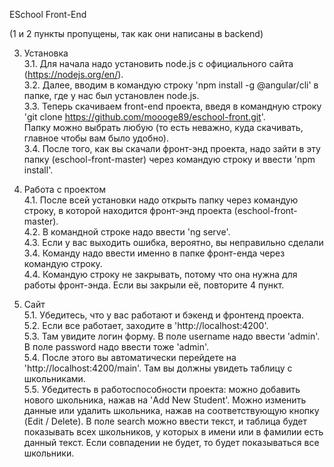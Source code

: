 ESchool Front-End  

(1 и 2 пункты пропущены, так как они написаны в backend)  

3. Установка  
  3.1. Для начала надо установить node.js с официального сайта (https://nodejs.org/en/).  
  3.2. Далее, вводим в командую строку 'npm install -g @angular/cli' в папке, где у нас был установлен node.js.  
  3.3. Теперь скачиваем front-end проекта, введя в командную строку 'git clone https://github.com/moooge89/eschool-front.git'.  
  Папку можно выбрать любую (то есть неважно, куда скачивать, главное чтобы вам было удобно).  
  3.4. После того, как вы скачали фронт-энд проекта, надо зайти в эту папку (eschool-front-master) через командую строку и ввести 'npm install'.  
  
4. Работа с проектом  
  4.1. После всей установки надо открыть папку через командую строку, в которой находится фронт-энд проекта (eschool-front-master).  
  4.2. В командной строке надо ввести 'ng serve'.  
  4.3. Если у вас выходить ошибка, вероятно, вы неправильно сделали 3.4. Команду надо ввести именно в папке фронт-енда через командую строку.  
  4.4. Командую строку не закрывать, потому что она нужна для работы фронт-энда. Если вы закрыли её, повторите 4 пункт.

5. Сайт  
  5.1. Убедитесь, что у вас работают и бэкенд и фронтенд проекта.  
  5.2. Если все работает, заходите в 'http://localhost:4200'.    
  5.3. Там увидите логин форму. В поле username надо ввести 'admin'. В поле password надо ввести тоже 'admin'.  
  5.4. После этого вы автоматически перейдете на 'http://localhost:4200/main'. Там вы должны увидеть таблицу с школьниками.  
  5.5. Убедитесть в работоспособности проекта: можно добавить нового школьника, нажав на 'Add New Student'. Можно изменить данные или удалить школьника, нажав на соответствующую кнопку (Edit / Delete). В поле search можно ввести текст, и таблица будет показывать всех школьников, у которых в имени или в фамилии есть данный текст.  Если совпадении не будет, то будет показываться все школьники.
